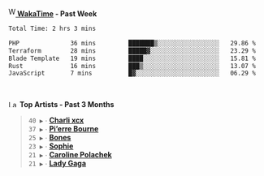 <img src="https://github.com/dxnter/dxnter/assets/17434202/67b21fa4-d36d-46f9-9dec-f23d976b00ef" alt="WakaTime Logo" width="14" height="18"/><a href="https://wakatime.com/@dxnter" target="_blank"><strong> WakaTime</strong></a><strong> - Past Week</strong>

<!--START_SECTION:waka-->

```txt
Total Time: 2 hrs 3 mins

PHP              36 mins         ███████▒░░░░░░░░░░░░░░░░░   29.86 %
Terraform        28 mins         █████▓░░░░░░░░░░░░░░░░░░░   23.29 %
Blade Template   19 mins         ████░░░░░░░░░░░░░░░░░░░░░   15.81 %
Rust             16 mins         ███▒░░░░░░░░░░░░░░░░░░░░░   13.07 %
JavaScript       7 mins          █▓░░░░░░░░░░░░░░░░░░░░░░░   06.29 %
```

<!--END_SECTION:waka-->

<br/>

<!--START_LASTFM_ARTISTS:{"period": "3month", "rows": 6}-->
<a href="https://last.fm" target="_blank"><img src="https://user-images.githubusercontent.com/17434202/215290617-e793598d-d7c9-428f-9975-156db1ba89cc.svg" alt="Last.fm Logo" width="18" height="13"/></a> **Top Artists - Past 3 Months**

> `40 ▶️` ∙ **[Charli xcx](https://www.last.fm/music/Charli+xcx)**<br/>
> `37 ▶️` ∙ **[Pi’erre Bourne](https://www.last.fm/music/Pi%E2%80%99erre+Bourne)**<br/>
> `25 ▶️` ∙ **[Bones](https://www.last.fm/music/Bones)**<br/>
> `23 ▶️` ∙ **[Sophie](https://www.last.fm/music/Sophie)**<br/>
> `21 ▶️` ∙ **[Caroline Polachek](https://www.last.fm/music/Caroline+Polachek)**<br/>
> `21 ▶️` ∙ **[Lady Gaga](https://www.last.fm/music/Lady+Gaga)**<br/>
<!--END_LASTFM_ARTISTS-->
